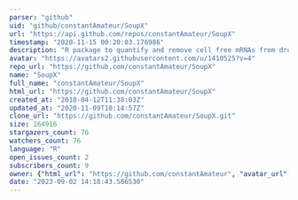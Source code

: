 ```yaml
---
parser: "github"
uid: "github/constantAmateur/SoupX"
url: "https://api.github.com/repos/constantAmateur/SoupX"
timestamp: "2020-11-15 00:20:03.176986"
description: "R package to quantify and remove cell free mRNAs from droplet based scRNA-seq data"
avatar: "https://avatars2.githubusercontent.com/u/1410525?v=4"
repo_url: "https://github.com/constantAmateur/SoupX"
name: "SoupX"
full_name: "constantAmateur/SoupX"
html_url: "https://github.com/constantAmateur/SoupX"
created_at: "2018-04-12T11:38:03Z"
updated_at: "2020-11-09T10:14:57Z"
clone_url: "https://github.com/constantAmateur/SoupX.git"
size: 164916
stargazers_count: 76
watchers_count: 76
language: "R"
open_issues_count: 2
subscribers_count: 9
owner: {"html_url": "https://github.com/constantAmateur", "avatar_url": "https://avatars2.githubusercontent.com/u/1410525?v=4", "login": "constantAmateur", "type": "User"}
date: "2023-09-02 14:18:43.586530"
---
```

